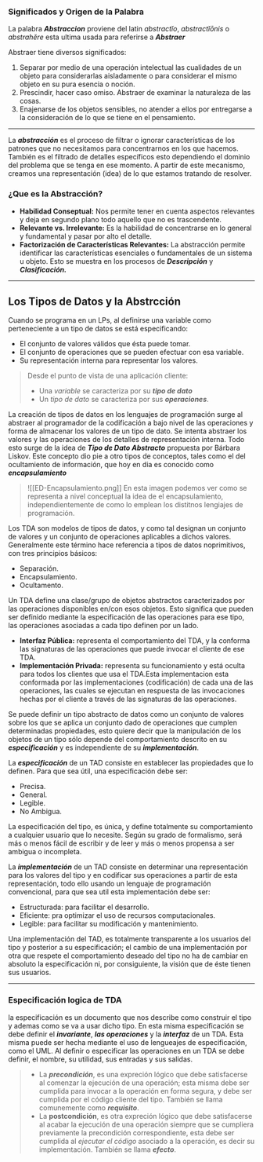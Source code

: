### Significados y Origen de la Palabra

La palabra ***Abstraccion*** proviene del latin *abstractĭo*, *abstractĭōnis* o *abstrahĕre* esta ultima usada para referirse a ***Abstraer***

Abstraer tiene diversos significados:
1. Separar por medio de una operación intelectual las cualidades de un objeto para considerarlas aisladamente o para considerar el mismo objeto en su pura esencia o noción.
2. Prescindir, hacer caso omiso. Abstraer de examinar la naturaleza de las cosas.
3. Enajenarse de los objetos sensibles, no atender a ellos por entregarse a la consideración de lo que se tiene en el pensamiento.

---

La ***abstracción*** es el proceso de filtrar o ignorar características de los patrones que no necesitamos para concentrarnos en los que hacemos. También es el filtrado de detalles específicos esto dependiendo el dominio del problema que se tenga en ese momento.
A partir de este mecanismo, creamos una representación (idea) de lo que estamos tratando de resolver.

### ¿Que es la Abstracción?

- **Habilidad Conseptual:** Nos permite tener en cuenta aspectos relevantes y deja en segundo plano todo aquello que no es trascendente.
- **Relevante vs. Irrelevante:** Es la habilidad de concentrarse en lo general y fundamental y pasar por alto el detalle.
- **Factorización de Características Relevantes:** La abstracción permite identificar las características esenciales o fundamentales de un sistema u objeto. Esto se muestra en los procesos de ***Descripción*** y ***Clasificación.***

---

## Los Tipos de Datos y la Abstrcción

Cuando se programa en un LPs, al definirse una variable como perteneciente a un tipo de datos se está especificando:

- El conjunto de valores válidos que ésta puede tomar.
- El conjunto de operaciones que se pueden efectuar con esa variable.
- Su representación interna para representar los valores.

> Desde el punto de vista de una aplicación cliente:
> 
> - Una *variable* se caracteriza por su ***tipo de dato***
> - Un *tipo de dato* se caracteriza por sus ***operaciones***.

La creación de tipos de datos en los lenguajes de programación surge al abstraer al programador de la codificación a bajo nivel de las operaciones y forma de almacenar los valores de un tipo de dato. Se intenta abstraer los valores y las operaciones de los detalles de representación interna.
Todo esto surge de la idea de ***Tipo de Dato Abstracto*** propuesta por Bárbara Liskov. Este concepto dio pie a otro tipos de conceptos, tales como el del ocultamiento de información, que hoy en dia es conocido como ***encapsulamiento***

> ![[ED-Encapsulamiento.png]]
> En esta imagen podemos ver como se representa a nivel conceptual la idea de el encapsulamiento, independientemente de como lo emplean los distitnos lengiajes de programación.

Los TDA son modelos de tipos de datos, y como tal designan un conjunto de valores y un conjunto de operaciones aplicables a dichos valores. Generalmente este término hace referencia a tipos de datos noprimitivos, con tres principios básicos:

- Separación.
- Encapsulamiento.
- Ocultamento.

Un TDA define una clase/grupo de objetos abstractos caracterizados por las operaciones disponibles en/con esos objetos. Esto significa que pueden ser definido mediante la especificación de las operaciones para ese tipo, las operaciones asociadas a cada tipo definen por un lado.

- **Interfaz Pública:** representa el comportamiento del TDA, y la conforma las signaturas de las operaciones que puede invocar el cliente de ese TDA.
- **Implementación Privada:** representa su funcionamiento y está oculta para todos los clientes que usa el TDA.Esta implementacion esta conformada por las implementaciones (codificación) de cada una de las operaciones, las cuales se ejecutan en respuesta de las invocaciones hechas por el cliente a través de las signaturas de las operaciones.

Se puede definir un tipo abstracto de datos como un conjunto de valores sobre los que se aplica un conjunto dado de operaciones que cumplen determinadas propiedades, esto quiere decir que la manipulación de los objetos de un tipo sólo depende del comportamiento descrito en su ***especificación*** y es independiente de su ***implementación***.

La ***especificación*** de un TAD consiste en establecer las propiedades que lo definen. Para que sea útil, una especificación debe ser:
- Precisa.
- General.
- Legible.
- No Ambigua.

La especificación del tipo, es única, y define totalmente su comportamiento a cualquier usuario que lo necesite. Según su grado de formalismo, será más o menos fácil de escribir y de leer y más o menos propensa a ser ambigua o incompleta.

La ***implementación*** de un TAD consiste en determinar una representación para los valores del tipo y en codificar sus operaciones a partir de esta representación, todo ello usando un lenguaje de programación convencional, para que sea util esta implementación debe ser:
- Estructurada: para facilitar el desarrollo.
- Eficiente: pra optimizar el uso de recursos computacionales.
- Legible: para facilitar su modificación y mantenimiento.

Una implementación del TAD, es totalmente transparente a los usuarios del tipo y posterior a su especificación; el cambio de una implementación por otra que respete el comportamiento deseado del tipo no ha de cambiar en absoluto la especificación ni, por consiguiente, la visión que de éste tienen sus usuarios.

---

### Especificación logica de TDA
la especificación es un documento que nos describe como construir el tipo y ademas como se va a usar dicho tipo. En esta misma especificación se debe definir el ***invariante***, ***las operaciones*** y la ***interfaz*** de un TDA. Esta misma puede ser hecha mediante el uso de lengueajes de especificación, como el UML.
Al definir o especificar las operaciones en un TDA se debe definir, el nombre, su utilidad, sus entradas y sus salidas.

> - La ***precondición***, es una expreción lógico que debe satisfacerse al comenzar la ejecución de una operación; esta misma debe ser cumplida para invocar a la operación en forma segura, y debe ser cumplida por el código cliente del tipo. También se llama comunemente como ***requisito***.
> - La **postcondición**, es otra expreción lógico que debe satisfacerse al acabar la ejecución de una operación siempre que se cumpliera previamente la precondición correspondiente, esta debe ser cumplida al *ejecutar el código* asociado a la operación, es decir su implementación. También se llama ***efecto***.